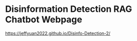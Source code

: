 # Disinformation Detection RAG Chatbot Webpage

https://jeffyuan2022.github.io/Disinfo-Detection-2/
